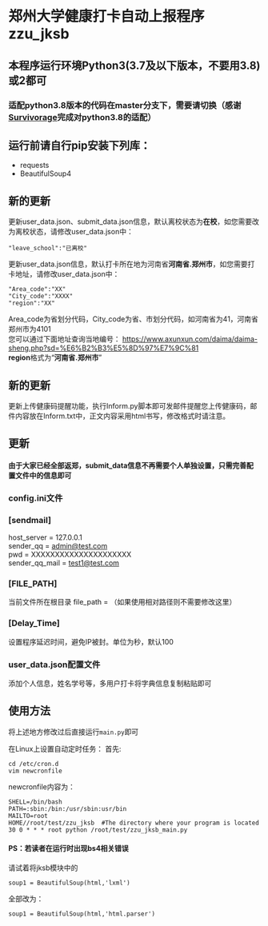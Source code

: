 # 郑州大学健康打卡自动上报程序zzu_jksb
## 本程序运行环境Python3(3.7及以下版本，不要用3.8)或2都可
### 适配python3.8版本的代码在master分支下，需要请切换（感谢[Survivorage](https://github.com/Survivorage)完成对python3.8的适配）
## 运行前请自行pip安装下列库：
  - requests 
  - BeautifulSoup4
## 新的更新
更新user_data.json、submit_data.json信息，默认离校状态为**在校**，如您需要改为离校状态，请修改user_data.json中：
~~~
"leave_school":"已离校"
~~~
更新user_data.json信息，默认打卡所在地为河南省**河南省.郑州市**，如您需要打卡地址，请修改user_data.json中：
~~~
"Area_code":"XX" 
"City_code":"XXXX"
"region":"XX"
~~~
Area_code为省划分代码，City_code为省、市划分代码，如河南省为41，河南省郑州市为4101\
您可以通过下面地址查询当地编号：
https://www.axunxun.com/daima/daima-sheng.php?sd=%E6%B2%B3%E5%8D%97%E7%9C%81 \
**region**格式为“**河南省.郑州市**”
## 新的更新
更新上传健康码提醒功能，执行Inform.py脚本即可发邮件提醒您上传健康码，邮件内容放在Inform.txt中，正文内容采用html书写，修改格式时请注意。
## 更新
#### 由于大家已经全部返郑，submit_data信息不再需要个人单独设置，只需完善配置文件中的信息即可
### config.ini文件
###  [sendmail]
host_server = 127.0.0.1\
sender_qq = admin@test.com\
pwd = XXXXXXXXXXXXXXXXXXXXX\
sender_qq_mail = test1@test.com 

### [FILE_PATH]
当前文件所在根目录
file_path = 
（如果使用相对路径则不需要修改这里）

### [Delay_Time]
设置程序延迟时间，避免IP被封。单位为秒，默认100

### user_data.json配置文件
添加个人信息，姓名学号等，多用户打卡将字典信息复制粘贴即可

## 使用方法
将上述地方修改过后直接运行``main.py``即可


在Linux上设置自动定时任务：
首先:
```
cd /etc/cron.d
vim newcronfile
```
newcronfile内容为：
```
SHELL=/bin/bash
PATH=:sbin:/bin:/usr/sbin:usr/bin
MAILTO=root
HOME//root/test/zzu_jksb  #The directory where your program is located
30 0 * * * root python /root/test/zzu_jksb_main.py
```

#### PS：若读者在运行时出现bs4相关错误
请试着将jksb模块中的
```
soup1 = BeautifulSoup(html,'lxml')
```
全部改为：
```
soup1 = BeautifulSoup(html,'html.parser')
```


